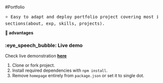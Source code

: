 #Portfolio

<pre>
⭐ Easy to adapt and deploy portfolio project covering most important 
sections(about, exp, skills, projects).
</pre>

<strong>:crown: advantages</strong>

<h3>:eye_speech_bubble: Live demo</h3>

Check live demonstration <a href="https://hariom-gupta-portfolio.netlify.app/"><strong>here</strong></a>


1. Clone or fork project.
2. Install required dependencies with `npm install`.
3. Remove `homepage` entirely from `package.json` or set it to single dot. 
